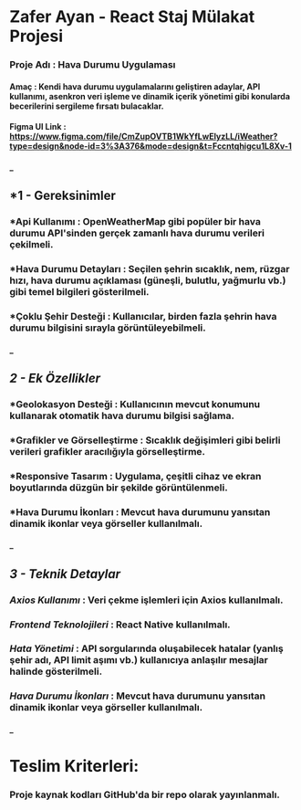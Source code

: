 # **Zafer Ayan - React Staj Mülakat Projesi**

### Proje Adı : Hava Durumu Uygulaması

#### Amaç : Kendi hava durumu uygulamalarını geliştiren adaylar, API kullanımı, asenkron veri işleme ve dinamik içerik yönetimi gibi konularda becerilerini sergileme fırsatı bulacaklar.

#### Figma UI Link : <a>https://www.figma.com/file/CmZupOVTB1WkYfLwElyzLL/iWeather?type=design&node-id=3%3A376&mode=design&t=Fccntqhigcu1L8Xv-1</a>

#### _

## *1 - Gereksinimler

###  *Api Kullanımı : OpenWeatherMap gibi popüler bir hava durumu API'sinden gerçek zamanlı hava durumu verileri çekilmeli.

###  *Hava Durumu Detayları : Seçilen şehrin sıcaklık, nem, rüzgar hızı, hava durumu açıklaması (güneşli, bulutlu, yağmurlu vb.) gibi temel bilgileri gösterilmeli.

###  *Çoklu Şehir Desteği : Kullanıcılar, birden fazla şehrin hava durumu bilgisini sırayla görüntüleyebilmeli.

#### _

## *2 - Ek Özellikler*

###  *Geolokasyon Desteği : Kullanıcının mevcut konumunu kullanarak otomatik hava durumu bilgisi sağlama.

###  *Grafikler ve Görselleştirme : Sıcaklık değişimleri gibi belirli verileri grafikler aracılığıyla görselleştirme.

###  *Responsive Tasarım : Uygulama, çeşitli cihaz ve ekran boyutlarında düzgün bir şekilde görüntülenmeli.

###  *Hava Durumu İkonları : Mevcut hava durumunu yansıtan dinamik ikonlar veya görseller kullanılmalı.

#### _

## *3 - Teknik Detaylar*

###  *Axios Kullanımı* : Veri çekme işlemleri için Axios kullanılmalı.

###  *Frontend Teknolojileri* : React Native kullanılmalı.

###  *Hata Yönetimi* : API sorgularında oluşabilecek hatalar (yanlış şehir adı, API limit aşımı vb.) kullanıcıya anlaşılır mesajlar halinde gösterilmeli.

###  *Hava Durumu İkonları* : Mevcut hava durumunu yansıtan dinamik ikonlar veya görseller kullanılmalı.

#### _

# Teslim Kriterleri:
### Proje kaynak kodları GitHub'da bir repo olarak yayınlanmalı.
